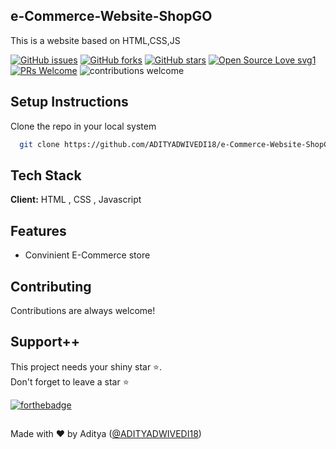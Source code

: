 ## e-Commerce-Website-ShopGO

This is a website based on HTML,CSS,JS

[![GitHub issues](https://img.shields.io/github/issues/ADITYADWIVEDI18/e-Commerce-Website-ShopGO-)](https://github.com/ADITYADWIVEDI18/e-Commerce-Website-ShopGO-/issues)
[![GitHub forks](https://img.shields.io/github/forks/ADITYADWIVEDI18/e-Commerce-Website-ShopGO-)](https://github.com/ADITYADWIVEDI18/e-Commerce-Website-ShopGO-/network)
[![GitHub stars](https://img.shields.io/github/stars/ADITYADWIVEDI18/e-Commerce-Website-ShopGO-)](https://github.com/ADITYADWIVEDI18/e-Commerce-Website-ShopGO-/stargazers)
[![Open Source Love svg1](https://badges.frapsoft.com/os/v1/open-source.svg?v=103)](https://github.com/ellerbrock/open-source-badges/) [![PRs Welcome](https://img.shields.io/badge/PRs-welcome-brightgreen.svg?style=flat-square)](http://makeapullrequest.com) ![contributions welcome](https://img.shields.io/static/v1.svg?label=Contributions&message=Welcome&color=0059b3&style=flat-square) 
<br>

## Setup Instructions

Clone the repo in your local system

```bash
  git clone https://github.com/ADITYADWIVEDI18/e-Commerce-Website-ShopGO-
```

## Tech Stack

**Client:** HTML , CSS , Javascript

## Features

- Convinient E-Commerce store 

## Contributing

Contributions are always welcome!


## Support++

This project needs your shiny star ⭐.   
Don't forget to leave a star ⭐️

[![forthebadge](https://forthebadge.com/images/badges/built-with-love.svg)](https://forthebadge.com)


##
Made with ❤ by Aditya ([@ADITYADWIVEDI18](https://github.com/ADITYADWIVEDI18))
